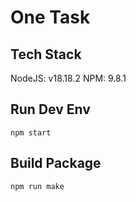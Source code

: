 # One Task

## Tech Stack

NodeJS: v18.18.2
NPM: 9.8.1

## Run Dev Env

`npm start`

## Build Package

`npm run make`
